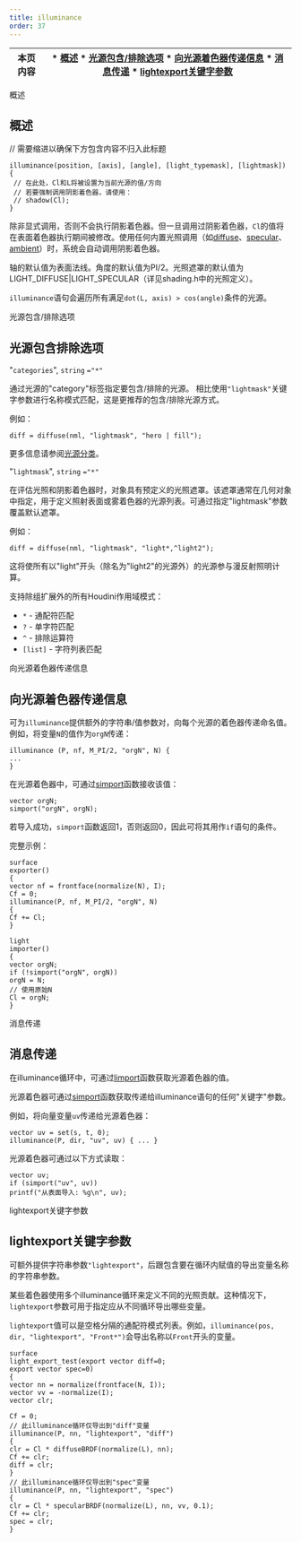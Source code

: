 ```yaml
---
title: illuminance
order: 37
---
```


| 本页内容 | * [概述](#概述) * [光源包含/排除选项](#光源包含排除选项) * [向光源着色器传递信息](#向光源着色器传递信息) * [消息传递](#消息传递) * [lightexport关键字参数](#lightexport关键字参数) | 
| --- | --- | 

概述 

## 概述 

// 需要缩进以确保下方包含内容不归入此标题 

```vex 
illuminance(position, [axis], [angle], [light_typemask], [lightmask]) 
{ 
 // 在此处，Cl和L将被设置为当前光源的值/方向 
 // 若要强制调用阴影着色器，请使用： 
 // shadow(Cl); 
} 
``` 

除非显式调用，否则不会执行阴影着色器。但一旦调用过阴影着色器，`Cl`的值将在表面着色器执行期间被修改。使用任何内置光照调用（如[diffuse](/zh-cn/houdini-vex/bsdfs/diffuse "返回漫反射BSDF或计算漫反射着色")、[specular](/zh-cn/houdini-vex/bsdfs/specular "返回镜面反射BSDF或计算镜面反射着色")、[ambient](/zh-cn/houdini-vex/light/ambient "返回场景中的环境光颜色")）时，系统会自动调用阴影着色器。 

轴的默认值为表面法线。角度的默认值为PI/2。光照遮罩的默认值为LIGHT_DIFFUSE|LIGHT_SPECULAR（详见shading.h中的光照定义）。  

`illuminance`语句会遍历所有满足`dot(L, axis) > cos(angle)`条件的光源。 

光源包含/排除选项 

## 光源包含排除选项 

"`categories`", 
`string` 
`="*"` 

通过光源的"category"标签指定要包含/排除的光源。 
相比使用`"lightmask"`关键字参数进行名称模式匹配，这是更推荐的包含/排除光源方式。 

例如： 

```vex 
diff = diffuse(nml, "lightmask", "hero | fill");  
``` 

更多信息请参阅[光源分类](../../render/lights.html#categories)。 

"`lightmask`", 
`string` 
`="*"` 

在评估光照和阴影着色器时，对象具有预定义的光照遮罩。该遮罩通常在几何对象中指定，用于定义照射表面或雾着色器的光源列表。可通过指定"lightmask"参数覆盖默认遮罩。 

例如： 

```vex 
diff = diffuse(nml, "lightmask", "light*,^light2"); 
``` 

这将使所有以"light"开头（除名为"light2"的光源外）的光源参与漫反射照明计算。 

支持除组扩展外的所有Houdini作用域模式： 

- `*` - 通配符匹配 
- `?` - 单字符匹配 
- `^` - 排除运算符 
- `[list]` - 字符列表匹配 

向光源着色器传递信息 

## 向光源着色器传递信息 

可为`illuminance`提供额外的字符串/值参数对，向每个光源的着色器传递命名值。例如，将变量`N`的值作为`orgN`传递： 

```vex 
illuminance (P, nf, M_PI/2, "orgN", N) { 
... 
} 
``` 

在光源着色器中，可通过[simport](/zh-cn/houdini-vex/shading-and-rendering/simport "导入表面着色器在illuminance循环中发送的变量")函数接收该值： 

```vex 
vector orgN; 
simport("orgN", orgN); 
``` 

若导入成功，`simport`函数返回1，否则返回0，因此可将其用作`if`语句的条件。 

完整示例： 

```vex 
surface 
exporter() 
{ 
vector nf = frontface(normalize(N), I); 
Cf = 0; 
illuminance(P, nf, M_PI/2, "orgN", N) 
{ 
Cf += Cl; 
} 

light 
importer() 
{ 
vector orgN; 
if (!simport("orgN", orgN)) 
orgN = N; 
// 使用原始N 
Cl = orgN; 
} 
``` 

消息传递 

## 消息传递 

在illuminance循环中，可通过[limport](/zh-cn/houdini-vex/shading-and-rendering/limport "从光源着色器导入表面变量")函数获取光源着色器的值。 

光源着色器可通过[simport](/zh-cn/houdini-vex/shading-and-rendering/simport "导入表面着色器在illuminance循环中发送的变量")函数获取传递给illuminance语句的任何"关键字"参数。 

例如，将向量变量`uv`传递给光源着色器： 

```vex 
vector uv = set(s, t, 0); 
illuminance(P, dir, "uv", uv) { ... } 
``` 

光源着色器可通过以下方式读取： 

```vex 
vector uv; 
if (simport("uv", uv)) 
printf("从表面导入: %g\n", uv); 
``` 

lightexport关键字参数 

## lightexport关键字参数 

可额外提供字符串参数`"lightexport"`，后跟包含要在循环内赋值的导出变量名称的字符串参数。 

某些着色器使用多个illuminance循环来定义不同的光照贡献。这种情况下，`lightexport`参数可用于指定应从不同循环导出哪些变量。 

`lightexport`值可以是空格分隔的通配符模式列表。例如，`illuminance(pos, dir, "lightexport", "Front*")`会导出名称以`Front`开头的变量。 

```vex 
surface 
light_export_test(export vector diff=0; 
export vector spec=0) 
{ 
vector nn = normalize(frontface(N, I)); 
vector vv = -normalize(I); 
vector clr; 

Cf = 0; 
// 此illuminance循环仅导出到"diff"变量 
illuminance(P, nn, "lightexport", "diff") 
{ 
clr = Cl * diffuseBRDF(normalize(L), nn); 
Cf += clr; 
diff = clr; 
} 
// 此illuminance循环仅导出到"spec"变量 
illuminance(P, nn, "lightexport", "spec") 
{ 
clr = Cl * specularBRDF(normalize(L), nn, vv, 0.1); 
Cf += clr; 
spec = clr; 
} 
```
